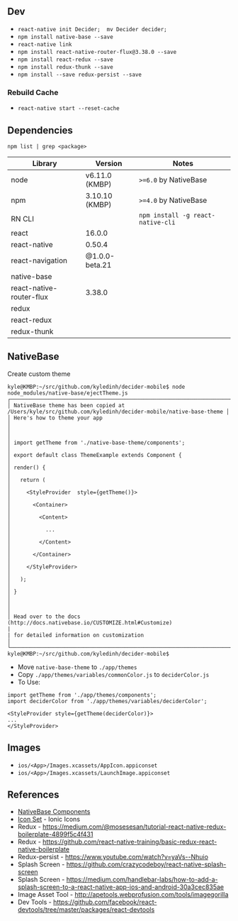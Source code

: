 ## Dev
* `react-native init Decider;  mv Decider decider;`
* `npm install native-base --save`
* `react-native link`
* `npm install react-native-router-flux@3.38.0 --save`
* `npm install react-redux --save`
* `npm install redux-thunk --save`
* `npm install --save redux-persist --save`

### Rebuild Cache
* `react-native start --reset-cache`


## Dependencies

`npm list | grep <package>`

| Library | Version | Notes |
|---------|---------|-------|
| node    | v6.11.0 (KMBP) | `>=6.0` by NativeBase |
| npm     | 3.10.10 (KMBP) | `>=4.0` by NativeBase |
| RN CLI  | |`npm install -g react-native-cli` |
| react   | 16.0.0 ||
| react-native | 0.50.4 ||
| react-navigation | @1.0.0-beta.21 ||
| native-base |||
| react-native-router-flux | 3.38.0 ||
| redux |||
| react-redux |||
| redux-thunk |||

## NativeBase
Create custom theme

```
kyle@KMBP:~/src/github.com/kyledinh/decider-mobile$ node node_modules/native-base/ejectTheme.js
┌──────────────────────────────────────────────────────────────────────────────────────────────────────────┐
│ NativeBase theme has been copied at /Users/kyle/src/github.com/kyledinh/decider-mobile/native-base-theme │
│ Here's how to theme your app                                                                             │
│                                                                                                          │
│ import getTheme from './native-base-theme/components';                                                   │
│ export default class ThemeExample extends Component {                                                    │
│ render() {                                                                                               │
│   return (                                                                                               │
│     <StyleProvider  style={getTheme()}>                                                                  │
│       <Container>                                                                                        │
│         <Content>                                                                                        │
│           ...                                                                                            │
│         </Content>                                                                                       │
│       </Container>                                                                                       │
│     </StyleProvider>                                                                                     │
│   );                                                                                                     │
│ }                                                                                                        │
│                                                                                                          │
│ Head over to the docs (http://docs.nativebase.io/CUSTOMIZE.html#Customize)                               |
| for detailed information on customization                                                                │
└──────────────────────────────────────────────────────────────────────────────────────────────────────────┘
kyle@KMBP:~/src/github.com/kyledinh/decider-mobile$

```

* Move `native-base-theme` to `./app/themes`
* Copy `./app/themes/variables/commonColor.js` to `deciderColor.js`
* To Use:
```
import getTheme from './app/themes/components';
import deciderColor from './app/themes/variables/deciderColor';

<StyleProvider style={getTheme(deciderColor)}>
...
</StyleProvider>

```

## Images

* `ios/<App>/Images.xcassets/AppIcon.appiconset`
* `ios/<App>/Images.xcassets/LaunchImage.appiconset`


## References
* [NativeBase Components](https://docs.nativebase.io/Components.html#Components)
* [Icon Set](https://oblador.github.io/react-native-vector-icons/) - Ionic Icons
* Redux - https://medium.com/@mosesesan/tutorial-react-native-redux-boilerplate-4899f5c4f431
* Redux - https://github.com/react-native-training/basic-redux-react-native-boilerplate
* Redux-persist - https://www.youtube.com/watch?v=yaVs--Nhuio
* Splash Screen - https://github.com/crazycodeboy/react-native-splash-screen
* Splash Screen - https://medium.com/handlebar-labs/how-to-add-a-splash-screen-to-a-react-native-app-ios-and-android-30a3cec835ae
* Image Asset Tool - http://apetools.webprofusion.com/tools/imagegorilla
* Dev Tools - https://github.com/facebook/react-devtools/tree/master/packages/react-devtools
